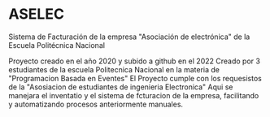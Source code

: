# ASELEC
Sistema de Facturación de la empresa "Asociación de electrónica" de la Escuela Politécnica Nacional

Proyecto creado en el año 2020 y subido a github en el 2022
Creado por 3 estudiantes de la escuela Politecnica Nacional en la materia de "Programacion Basada en Eventes"
El Proyecto cumple con los requesistos de la "Asosiacion de estudiantes de ingenieria Electronica"
Aqui se manejara el inventatio y el sistema de fcturacion de la empresa, facilitando y automatizando procesos anteriormente manuales.
